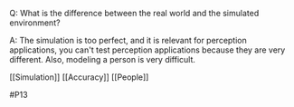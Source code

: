 Q: What is the difference between the real world and the simulated environment?

A: The simulation is too perfect, and it is relevant for perception applications, you can't test perception applications because they are very different. Also, modeling a person is very difficult.

[[Simulation]]
[[Accuracy]]
[[People]]

#P13 